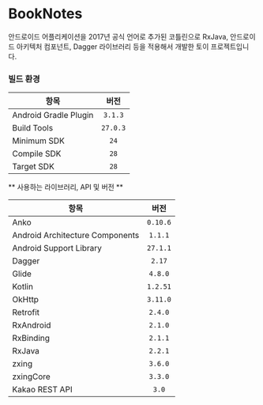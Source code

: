 # BookNotes

안드로이드 어플리케이션을 2017년 공식 언어로 추가된 코틀린으로 
RxJava, 안드로이드 아키텍처 컴포넌트, Dagger 라이브러리 등을 적용해서 
개발한 토이 프로젝트입니다.

### 빌드 환경

| 항목 | 버전 | 
|---|:---:|
| Android Gradle Plugin | `3.1.3` | 
| Build Tools | `27.0.3` |
| Minimum SDK | `24`  |
| Compile SDK | `28` |
| Target SDK | `28` |


** 사용하는 라이브러리, API 및 버전 **

| 항목 | 버전 | 
|---|:---:|
| Anko | `0.10.6` | 
| Android Architecture Components | `1.1.1` |
| Android Support Library | `27.1.1` |
| Dagger | `2.17` |
| Glide | `4.8.0` |
| Kotlin | `1.2.51` |
| OkHttp | `3.11.0` |
| Retrofit | `2.4.0` |
| RxAndroid | `2.1.0` |
| RxBinding | `2.1.1` |
| RxJava | `2.2.1` |
| zxing | `3.6.0` |
| zxingCore | `3.3.0` |
| Kakao REST API | `3.0` |
